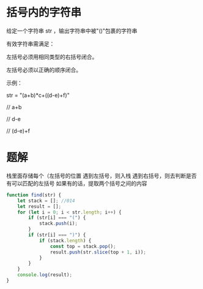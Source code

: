 # 括号内的字符串

给定一个字符串 str ，输出字符串中被"()"包裹的字符串

有效字符串需满足：

左括号必须用相同类型的右括号闭合。

左括号必须以正确的顺序闭合。


示例：

str = "(a+b)*c+((d-e)+f)"   

// a+b

// d-e

// (d-e)+f


# 题解

栈里面存储每个（左括号的位置
遇到左括号，则入栈
遇到右括号，则去判断是否有可以匹配的左括号
如果有的话，提取两个括号之间的内容


```js
function find(str) {
    let stack = []; //014
    let result = [];
    for (let i = 0; i < str.length; i++) {
        if (str[i] === "(") {
            stack.push(i);
        }
        if (str[i] === ")") {
            if (stack.length) {
                const top = stack.pop();
                result.push(str.slice(top + 1, i));
            }
        }
    }
    console.log(result);
}
```